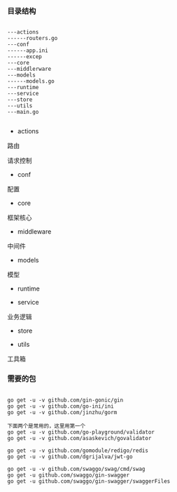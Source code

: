 ### 目录结构

```

---actions
------routers.go
---conf
------app.ini
------excep
---core
---middlerware
---models
------models.go
---runtime
---service
---store
---utils
---main.go


```

- actions
 
 路由
 
 请求控制

- conf

配置

- core

框架核心

- middleware

中间件

- models

模型

- runtime

- service

业务逻辑

- store

- utils

工具箱


### 需要的包

```

go get -u -v github.com/gin-gonic/gin
go get -u -v github.com/go-ini/ini
go get -u -v github.com/jinzhu/gorm

下面两个是常用的，这里用第一个
go get -u -v github.com/go-playground/validator
go get -u -v github.com/asaskevich/govalidator

go get -u -v github.com/gomodule/redigo/redis
go get -u -v github.com/dgrijalva/jwt-go

go get -u -v github.com/swaggo/swag/cmd/swag
go get -u github.com/swaggo/gin-swagger
go get -u github.com/swaggo/gin-swagger/swaggerFiles


```

